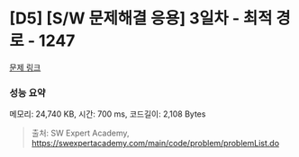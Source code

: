 # [D5] [S/W 문제해결 응용] 3일차 - 최적 경로 - 1247 

[문제 링크](https://swexpertacademy.com/main/code/problem/problemDetail.do?contestProbId=AV15OZ4qAPICFAYD) 

### 성능 요약

메모리: 24,740 KB, 시간: 700 ms, 코드길이: 2,108 Bytes



> 출처: SW Expert Academy, https://swexpertacademy.com/main/code/problem/problemList.do